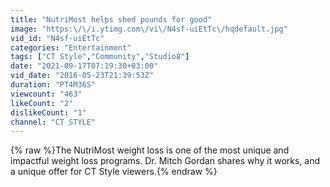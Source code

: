 ```yaml
---
title: "NutriMost helps shed pounds for good"
image: "https:\/\/i.ytimg.com\/vi\/N4sf-uiEtTc\/hqdefault.jpg"
vid_id: "N4sf-uiEtTc"
categories: "Entertainment"
tags: ["CT Style","Community","Studio8"]
date: "2021-09-17T07:19:30+03:00"
vid_date: "2016-05-23T21:39:53Z"
duration: "PT4M36S"
viewcount: "463"
likeCount: "2"
dislikeCount: "1"
channel: "CT STYLE"
---
```

{% raw %}The NutriMost weight loss is one of the most unique and impactful weight loss programs. Dr. Mitch Gordan shares why it works, and a unique offer for CT Style viewers.{% endraw %}
